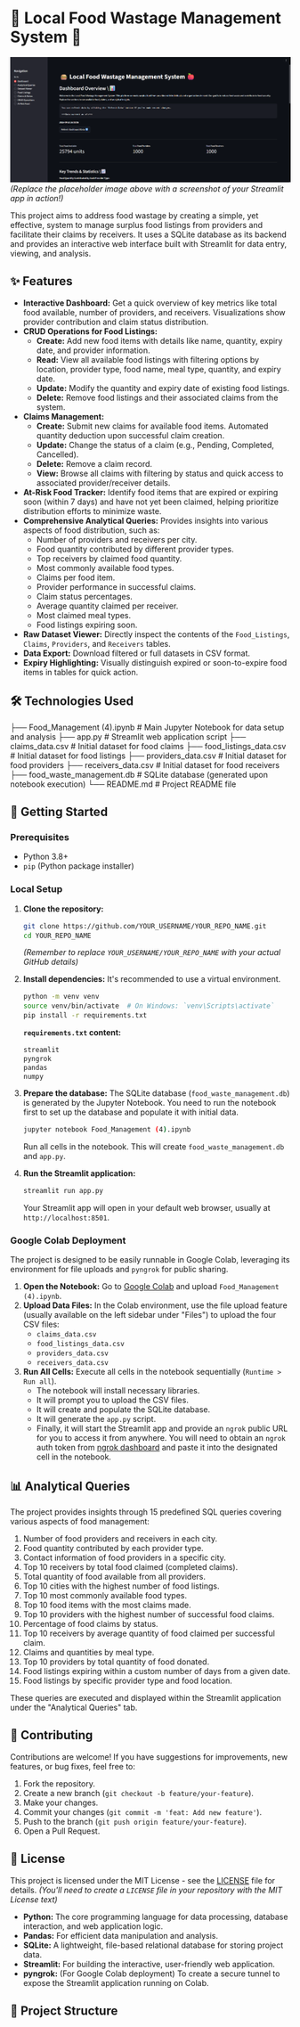 

# 🍔 Local Food Wastage Management System 🍎

![Food Waste Management Screenshot](https://github.com/ompatilonmail/Local-Food-Wastage-Management-System/blob/main/Screenshot%202025-08-22%20001219.png?raw=true) 
*(Replace the placeholder image above with a screenshot of your Streamlit app in action!)*

This project aims to address food wastage by creating a simple, yet effective, system to manage surplus food listings from providers and facilitate their claims by receivers. It uses a SQLite database as its backend and provides an interactive web interface built with Streamlit for data entry, viewing, and analysis.

## ✨ Features

*   **Interactive Dashboard:** Get a quick overview of key metrics like total food available, number of providers, and receivers. Visualizations show provider contribution and claim status distribution.
*   **CRUD Operations for Food Listings:**
    *   **Create:** Add new food items with details like name, quantity, expiry date, and provider information.
    *   **Read:** View all available food listings with filtering options by location, provider type, food name, meal type, quantity, and expiry date.
    *   **Update:** Modify the quantity and expiry date of existing food listings.
    *   **Delete:** Remove food listings and their associated claims from the system.
*   **Claims Management:**
    *   **Create:** Submit new claims for available food items. Automated quantity deduction upon successful claim creation.
    *   **Update:** Change the status of a claim (e.g., Pending, Completed, Cancelled).
    *   **Delete:** Remove a claim record.
    *   **View:** Browse all claims with filtering by status and quick access to associated provider/receiver details.
*   **At-Risk Food Tracker:** Identify food items that are expired or expiring soon (within 7 days) and have not yet been claimed, helping prioritize distribution efforts to minimize waste.
*   **Comprehensive Analytical Queries:** Provides insights into various aspects of food distribution, such as:
    *   Number of providers and receivers per city.
    *   Food quantity contributed by different provider types.
    *   Top receivers by claimed food quantity.
    *   Most commonly available food types.
    *   Claims per food item.
    *   Provider performance in successful claims.
    *   Claim status percentages.
    *   Average quantity claimed per receiver.
    *   Most claimed meal types.
    *   Food listings expiring soon.
*   **Raw Dataset Viewer:** Directly inspect the contents of the `Food_Listings`, `Claims`, `Providers`, and `Receivers` tables.
*   **Data Export:** Download filtered or full datasets in CSV format.
*   **Expiry Highlighting:** Visually distinguish expired or soon-to-expire food items in tables for quick action.

## 🛠️ Technologies Used
├── Food_Management (4).ipynb # Main Jupyter Notebook for data setup and analysis
├── app.py # Streamlit web application script
├── claims_data.csv # Initial dataset for food claims
├── food_listings_data.csv # Initial dataset for food listings
├── providers_data.csv # Initial dataset for food providers
├── receivers_data.csv # Initial dataset for food receivers
├── food_waste_management.db # SQLite database (generated upon notebook execution)
└── README.md # Project README file


## 🚀 Getting Started

### Prerequisites

*   Python 3.8+
*   `pip` (Python package installer)

### Local Setup

1.  **Clone the repository:**
    ```bash
    git clone https://github.com/YOUR_USERNAME/YOUR_REPO_NAME.git
    cd YOUR_REPO_NAME
    ```
    *(Remember to replace `YOUR_USERNAME/YOUR_REPO_NAME` with your actual GitHub details)*

2.  **Install dependencies:**
    It's recommended to use a virtual environment.
    ```bash
    python -m venv venv
    source venv/bin/activate  # On Windows: `venv\Scripts\activate`
    pip install -r requirements.txt
    ```

    **`requirements.txt` content:**
    ```
    streamlit
    pyngrok
    pandas
    numpy
    ```

3.  **Prepare the database:**
    The SQLite database (`food_waste_management.db`) is generated by the Jupyter Notebook. You need to run the notebook first to set up the database and populate it with initial data.
    ```bash
    jupyter notebook Food_Management (4).ipynb
    ```
    Run all cells in the notebook. This will create `food_waste_management.db` and `app.py`.

4.  **Run the Streamlit application:**
    ```bash
    streamlit run app.py
    ```
    Your Streamlit app will open in your default web browser, usually at `http://localhost:8501`.

### Google Colab Deployment

The project is designed to be easily runnable in Google Colab, leveraging its environment for file uploads and `pyngrok` for public sharing.

1.  **Open the Notebook:** Go to [Google Colab](https://colab.research.google.com/) and upload `Food_Management (4).ipynb`.
2.  **Upload Data Files:** In the Colab environment, use the file upload feature (usually available on the left sidebar under "Files") to upload the four CSV files:
    *   `claims_data.csv`
    *   `food_listings_data.csv`
    *   `providers_data.csv`
    *   `receivers_data.csv`
3.  **Run All Cells:** Execute all cells in the notebook sequentially (`Runtime > Run all`).
    *   The notebook will install necessary libraries.
    *   It will prompt you to upload the CSV files.
    *   It will create and populate the SQLite database.
    *   It will generate the `app.py` script.
    *   Finally, it will start the Streamlit app and provide an `ngrok` public URL for you to access it from anywhere. You will need to obtain an `ngrok` auth token from [ngrok dashboard](https://dashboard.ngrok.com/get-started/your-authtoken) and paste it into the designated cell in the notebook.

## 📊 Analytical Queries

The project provides insights through 15 predefined SQL queries covering various aspects of food management:

1.  Number of food providers and receivers in each city.
2.  Food quantity contributed by each provider type.
3.  Contact information of food providers in a specific city.
4.  Top 10 receivers by total food claimed (completed claims).
5.  Total quantity of food available from all providers.
6.  Top 10 cities with the highest number of food listings.
7.  Top 10 most commonly available food types.
8.  Top 10 food items with the most claims made.
9.  Top 10 providers with the highest number of successful food claims.
10. Percentage of food claims by status.
11. Top 10 receivers by average quantity of food claimed per successful claim.
12. Claims and quantities by meal type.
13. Top 10 providers by total quantity of food donated.
14. Food listings expiring within a custom number of days from a given date.
15. Food listings by specific provider type and food location.

These queries are executed and displayed within the Streamlit application under the "Analytical Queries" tab.

## 🤝 Contributing

Contributions are welcome! If you have suggestions for improvements, new features, or bug fixes, feel free to:

1.  Fork the repository.
2.  Create a new branch (`git checkout -b feature/your-feature`).
3.  Make your changes.
4.  Commit your changes (`git commit -m 'feat: Add new feature'`).
5.  Push to the branch (`git push origin feature/your-feature`).
6.  Open a Pull Request.

## 📄 License

This project is licensed under the MIT License - see the [LICENSE](LICENSE) file for details.
*(You'll need to create a `LICENSE` file in your repository with the MIT License text)*
*   **Python:** The core programming language for data processing, database interaction, and web application logic.
*   **Pandas:** For efficient data manipulation and analysis.
*   **SQLite:** A lightweight, file-based relational database for storing project data.
*   **Streamlit:** For building the interactive, user-friendly web application.
*   **pyngrok:** (For Google Colab deployment) To create a secure tunnel to expose the Streamlit application running on Colab.

## 📁 Project Structure
